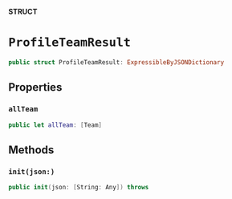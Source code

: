 **STRUCT**

# `ProfileTeamResult`

```swift
public struct ProfileTeamResult: ExpressibleByJSONDictionary
```

## Properties
### `allTeam`

```swift
public let allTeam: [Team]
```

## Methods
### `init(json:)`

```swift
public init(json: [String: Any]) throws
```
